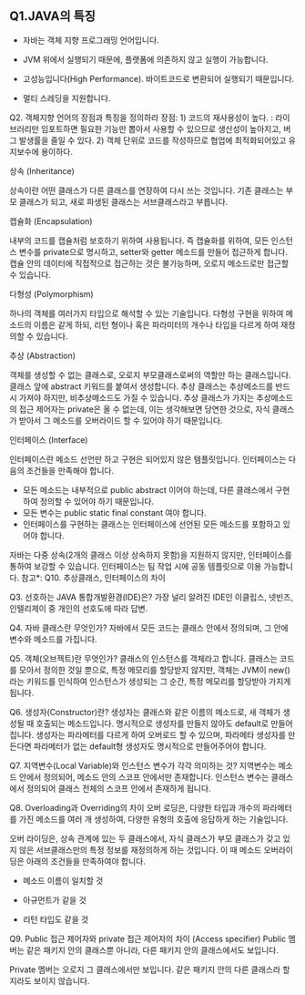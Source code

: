 ## Q1.JAVA의 특징
- 자바는 객체 지향 프로그래밍 언어입니다.

- JVM 위에서 실행되기 때문에, 플랫폼에 의존하지 않고 실행이 가능합니다. 

- 고성능입니다(High Performance). 바이트코드로 변환되어 실행되기 때문입니다.

- 멀티 스레딩을 지원합니다.

 

 

 

Q2. 객체지향 언어의 장점과 특징을 정의하라
장점: 1) 코드의 재사용성이 높다. : 라이브러리만 임포트하면 필요한 기능만 뽑아서 사용할 수 있으므로 생산성이 높아지고, 버그 발생률을 줄일 수 있다. 2) 객체 단위로 코드를 작성하므로 협업에 최적화되어있고 유지보수에 용이하다.

 

상속 (Inheritance) 

상속이란 어떤 클래스가 다른 클래스를 연장하여 다시 쓰는 것입니다. 기존 클래스는 부모 클래스가 되고, 새로 파생된 클래스는 서브클래스라고 부릅니다. 

캡슐화 (Encapsulation)

내부의 코드를 캡슐처럼 보호하기 위하여 사용됩니다. 즉 캡슐화를 위하여, 모든 인스턴스 변수를 private으로 명시하고, setter와 getter 메소드를 만들어 접근하게 합니다. 캡슐 안의 데이터에 직접적으로 접근하는 것은 불가능하며, 오로지 메소드로만 접근할 수 있습니다.

다형성 (Polymorphism)

하나의 객체를 여러가지 타입으로 해석할 수 있는 기술입니다. 다형성 구현을 위하여 메소드의 이름은 같게 하되, 리턴 형이나 혹은 파라미터의 개수나 타입을 다르게 하여 재정의할 수 있습니다.

추상 (Abstraction)

객체를 생성할 수 없는 클래스로, 오로지 부모클래스로써의 역할만 하는 클래스입니다. 클래스 앞에 abstract 키워드를 붙여서 생성합니다. 추상 클래스는 추상메소드를 반드시 가져야 하지만, 비추상메소드도 가질 수 있습니다. 추상 클래스가 가지는 추상메소드의 접근 제어자는 private은 올 수 없는데, 이는 생각해보면 당연한 것으로, 자식 클래스가 받아서 그 메소드를 오버라이드 할 수 있어야 하기 때문입니다.

인터페이스 (Interface)

인터페이스란 메소드 선언만 하고 구현은 되어있지 않은 템플릿입니다. 인터페이스는 다음의 조건들을 만족해야 합니다.

- 모든 메소드는 내부적으로 public abstract 이어야 하는데, 다른 클래스에서 구현하여 정의할 수 있어야 하기 때문입니다.
- 모든 변수는 public static final constant 여야 합니다.
- 인터페이스를 구현하는 클래스는 인터페이스에 선언된 모든 메소드를 포함하고 있어야 합니다.

자바는 다중 상속(2개의 클래스 이상 상속하지 못함)을 지원하지 않지만, 인터페이스를 통하여 보강할 수 있습니다. 인터페이스는 팀 작업 시에 공동 템플릿으로 이용 가능합니다.
참고*: Q10. 추상클래스, 인터페이스의 차이

 

 

 

Q3. 선호하는 JAVA 통합개발환경(IDE)은?
가장 널리 알려진 IDE인 이클립스, 넷빈즈, 인텔리제이 중 개인의 선호도에 따라 답변.

 

 

 

Q4. 자바 클래스란 무엇인가?
자바에서 모든 코드는 클래스 안에서 정의되며, 그 안에 변수와 메소드를 가집니다.

 

 

 

Q5. 객체(오브젝트)란 무엇인가?
클래스의 인스턴스를 객체라고 합니다. 클래스는 코드를 모아서 정의한 것일 뿐으로, 특정 메모리를 할당받지 않지만, 객체는 JVM이 new()라는 키워드를 인식하여 인스턴스가 생성되는 그 순간, 특정 메모리를 할당받아 가지게 됩니다. 

 

 

 

Q6. 생성자(Constructor)란?
생성자는 클래스와 같은 이름의 메소드로, 새 객체가 생성될 때 호출되는 메소드입니다. 명시적으로 생성자를 만들지 않아도 default로 만들어집니다. 생성자는 파라메터를 다르게 하여 오버로드 할 수 있으며, 파라메타 생성자를 만든다면 파라메터가 없는 default형 생성자도 명시적으로 만들어주어야 합니다.

 

 

 

Q7. 지역변수(Local Variable)와 인스턴스 변수가 각각 의미하는 것?
지역변수는 메소드 안에서 정의되어, 메소드 안의 스코프 안에서만 존재합니다. 인스턴스 변수는 클래스에서 정의되어 클래스 전체의 스코프 안에서 존재하게 됩니다.

 

 

 

 

Q8. Overloading과 Overriding의 차이
오버 로딩은, 다양한 타입과 개수의 파라메터를 가진 메소드를 여러 개 생성하여, 다양한 유형의 호출에 응답하게 하는 기술입니다.

 

오버 라이딩은, 상속 관계에 있는 두 클래스에서, 자식 클래스가 부모 클래스가 갖고 있지 않은 서브클래스만의 특정 정보를 재정의하게 하는 것입니다. 이 때 메소드 오버라이딩은 아래의 조건들을 만족하여야 합니다.

- 메소드 이름이 일치할 것

- 아규먼트가 같을 것

- 리턴 타입도 같을 것

 

 

 

 

Q9. Public 접근 제어자와 private 접근 제어자의 차이 (Access specifier)
Public 멤버는 같은 패키지 안의 클래스뿐 아니라, 다른 패키지 안의 클래스에서도 보입니다.

Private 멤버는 오로지 그 클래스에서만 보입니다. 같은 패키지 안의 다른 클래스라 할지라도 보이지 않습니다.
